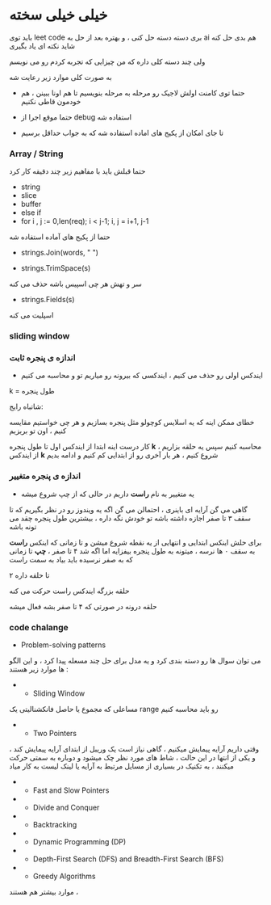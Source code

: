 # خیلی خیلی سخته

باید توی leet code بری دسته دسته حل کنی ، و بهتره بعد از حل به ai  هم بدی حل کنه شاید نکته ای یاد بگیری 

ولی چند دسته کلی داره که من چیزایی که تجربه کردم رو می نویسم

به صورت کلی موارد زیر رعایت شه

+ حتما توی کامنت اولش لاجیک رو مرحله به مرحله بنویسیم تا هم اونا ببینن ، هم خودمون قاطی نکنیم

+ حتما موقع اجرا از debug  استفاده شه

+ تا جای امکان از پکیج های اماده استفاده شه که به جواب حداقل برسیم


### Array / String


حتما قبلش باید با مفاهیم زیر چند دقیقه کار کرد

+ string 
+ slice 
+ buffer 
+ else if
+ for  i  , j := 0,len(req); i < j-1; i, j = i+1, j-1 

حتما از پکیج های آماده استفاده شه



+ strings.Join(words, " ") 



+ strings.TrimSpace(s)

سر و تهش هر چی اسپیس باشه حذف می کنه


+ strings.Fields(s)

اسپلیت می کنه


###  sliding window

### اندازه ی پنجره ثابت

+ ایندکس اولی رو حذف می کنیم ، ایندکسی که بیرونه رو میاریم تو و محاسبه می کنیم

k = طول پنجره

شاتباه رایج:

 خطای ممکن اینه که یه اسلایس کوچولو مثل پنجره بسازیم و هر چی خواستیم مقایسه کنیم ، اون تو بریزیم

 کار درست اینه ابتدا از ایندکس اول تا طول پنجره  **k** ، محاسبه کنیم سپس یه حلقه بزاریم از ایندکس **k** شروع کنیم ، هر بار آخری رو از ابتدایی  کم کنیم و ادامه بدیم

### اندازه ی پنجره متغییر


+ یه متغییر به نام **راست** داریم در حالی که از چپ شروع میشه

گاهی می گن آرایه ای باینری ، احتمالن می گن اگه یه ویندوز رو در نظر بگیریم که تا سقف ۳ تا صفر اجازه داشته باشه تو خودش نگه داره ، بیشترین طول پنجره چقد می تونه باشه

برای حلش اینکس ابتدایی و انتهایی از یه نقطه شروع میشن و تا زمانی که اینکس **راست** به سقف ۰ ها نرسه ، میتونه به طول پنجره بیفزایه اما اگه شد ۴ تا صفر ، **چپ** تا زمانی که به صفر نرسیده باید بیاد به سمت راست

۲ تا حلقه داره

حلقه بزرگه ایندکس راست حرکت می کنه

حلقه درونه در صورتی که ۴ تا صفر بشه فعال میشه


### code chalange

+ Problem-solving patterns 

می توان سوال ها رو دسته بندی کرد و یه مدل برای حل چند مسعله پیدا کرد ، و این الگو ها موارد زیر هستند :

+ + Sliding Window

مساعلی که مجموع یا حاصل فانکشنالیتی یک range  رو باید محاسبه کنیم

+ + Two Pointers

وقتی داریم آرایه پیمایش میکنیم ، گاهی نیاز است یک وریبل از ابتدای آرایه پیمایش کند ، و یکی از انتها در این حالت ، شاط های مورد نظر چک میشود و دوباره به سمتی حرکت میکنند ، به تکنیک در بسیاری از مسایل مرتبط به آرایه یا لینک لیست به کار میاد



+ + Fast and Slow Pointers

+ + Divide and Conquer

+ + Backtracking

+ + Dynamic Programming (DP)

+ + Depth-First Search (DFS) and Breadth-First Search (BFS)

+ + Greedy Algorithms

موارد بیشتر هم هستند ، 
